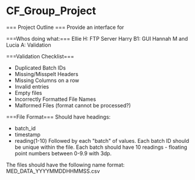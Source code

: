 # CF_Group_Project
=== Project Outline ===
Provide an interface for 

===Whos doing what:===
Ellie H: FTP Server
Harry B1: GUI
Hannah M and Lucia A: Validation

===Validation Checklist===
* Duplicated Batch IDs
* Missing/Misspelt Headers 
* Missing Columns on a row
* Invalid entries
* Empty files
* Incorrectly Formatted File Names
* Malformed Files (format cannot be processed?)

===File Format===
Should have headings:
* batch_id
* timestamp
* reading(1-10)
Followed by each "batch" of values. Each batch ID should be unique within the file. Each batch should have 10 readings - floating point numbers between 0-9.9 with 3dp. 

The files should have the following name format:
MED_DATA_YYYYMMDDHHMMSS.csv
